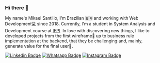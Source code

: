 ### Hi there 👋

My name's Mikael Santilio, I'm Brazilian 🇧🇷 and working with Web Development💻 since 2018. Currently, I'm a student in System Analysis and Development course at [IFPI](https://www.ifpi.edu.br/). In love with discovering new things, I like to developed projects from the first wireframe📑 up to business rule implementation at the backend, that they be challenging and, mainly, generate value for the final user👤.

[![Linkedin Badge](https://img.shields.io/badge/-LinkedIn-blue?style=for-the-badge&logo=Linkedin&logoColor=white&link=https://www.linkedin.com/in/mikaelsantilio/)](https://www.linkedin.com/in/mikaelsantilio/)   [![Whatsapp Badge](https://img.shields.io/badge/-Whatsapp-25d366?style=for-the-badge&logo=Whatsapp&logoColor=white&link=https://wa.me/5586999454360/)](https://wa.me/5586999454360/)   [![Instagram Badge](https://img.shields.io/badge/-Instagram-1ca0f1?style=for-the-badge&color=e4405f&logo=instagram&logoColor=white&link=https://www.instagram.com/mikael.santilio/)](https://www.instagram.com/mikael.santilio/)

<!-- [![Blog Badge](https://img.shields.io/badge/@mikael.santilio-black?style=for-the-badge&logo=Medium&color=12100e)](https://medium.com/@mikael.santilio)  -->


